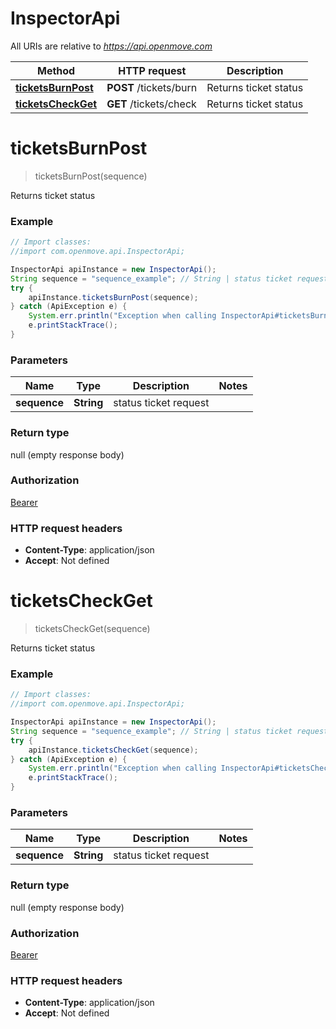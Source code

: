 # InspectorApi

All URIs are relative to *https://api.openmove.com*

Method | HTTP request | Description
------------- | ------------- | -------------
[**ticketsBurnPost**](InspectorApi.md#ticketsBurnPost) | **POST** /tickets/burn | Returns ticket status
[**ticketsCheckGet**](InspectorApi.md#ticketsCheckGet) | **GET** /tickets/check | Returns ticket status


<a name="ticketsBurnPost"></a>
# **ticketsBurnPost**
> ticketsBurnPost(sequence)

Returns ticket status

### Example
```java
// Import classes:
//import com.openmove.api.InspectorApi;

InspectorApi apiInstance = new InspectorApi();
String sequence = "sequence_example"; // String | status ticket request
try {
    apiInstance.ticketsBurnPost(sequence);
} catch (ApiException e) {
    System.err.println("Exception when calling InspectorApi#ticketsBurnPost");
    e.printStackTrace();
}
```

### Parameters

Name | Type | Description  | Notes
------------- | ------------- | ------------- | -------------
 **sequence** | **String**| status ticket request |

### Return type

null (empty response body)

### Authorization

[Bearer](../README.md#Bearer)

### HTTP request headers

 - **Content-Type**: application/json
 - **Accept**: Not defined

<a name="ticketsCheckGet"></a>
# **ticketsCheckGet**
> ticketsCheckGet(sequence)

Returns ticket status

### Example
```java
// Import classes:
//import com.openmove.api.InspectorApi;

InspectorApi apiInstance = new InspectorApi();
String sequence = "sequence_example"; // String | status ticket request
try {
    apiInstance.ticketsCheckGet(sequence);
} catch (ApiException e) {
    System.err.println("Exception when calling InspectorApi#ticketsCheckGet");
    e.printStackTrace();
}
```

### Parameters

Name | Type | Description  | Notes
------------- | ------------- | ------------- | -------------
 **sequence** | **String**| status ticket request |

### Return type

null (empty response body)

### Authorization

[Bearer](../README.md#Bearer)

### HTTP request headers

 - **Content-Type**: application/json
 - **Accept**: Not defined

